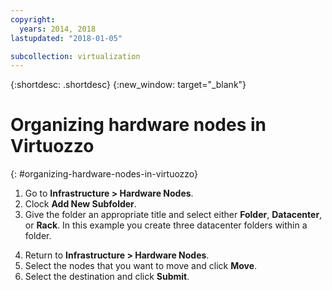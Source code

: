 ```yaml
---
copyright:
  years: 2014, 2018
lastupdated: "2018-01-05"

subcollection: virtualization
---
```

{:shortdesc: .shortdesc}
{:new_window: target="_blank"}

# Organizing hardware nodes in Virtuozzo
{: #organizing-hardware-nodes-in-virtuozzo}

1. Go to **Infrastructure > Hardware Nodes**.
2. Clock **Add New Subfolder**.
3. Give the folder an appropriate title and select either **Folder**, **Datacenter**, or **Rack**.  In this example you create three datacenter folders within a folder. <!--Many people may then create additional folders or racks for their specific customers, should they choose to resell Virtuozzo Hardware Nodes.-->
<!--4. Review your structure and move as needed.-->
4. Return to **Infrastructure > Hardware Nodes**.
5. Select the nodes that you want to move and click **Move**.
6. Select the destination and click **Submit**.
